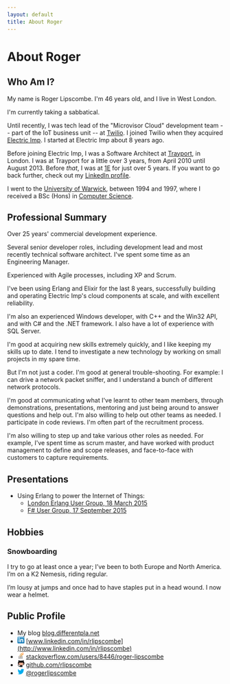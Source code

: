 ```yaml
---
layout: default
title: About Roger
---
```


# About Roger

## Who Am I?

My name is Roger Lipscombe. I'm 46 years old, and I live in West London.

I'm currently taking a sabbatical.

Until recently, I was tech lead of the "Microvisor Cloud" development team -- part of the IoT business unit -- at
[Twilio](https://twilio.com). I joined Twilio when they acquired [Electric Imp](https://electricimp.com). I started at
Electric Imp about 8 years ago.

Before joining Electric Imp, I was a Software Architect at
[Trayport](http://trayport.com), in London. I was at Trayport for a
little over 3 years, from April 2010 until August 2013.  Before *that*,
I was at [1E](http://1e.com) for just over 5 years. If you want to go
back further, check out my [LinkedIn
profile](http://www.linkedin.com/in/rlipscombe).

I went to the [University of Warwick](http://warwick.ac.uk/), between
1994 and 1997, where I received a BSc (Hons) in [Computer
Science](http://www.dcs.warwick.ac.uk/).

## Professional Summary

Over 25 years' commercial development experience.

Several senior developer roles, including development lead and most
recently technical software architect. I've spent some time as an
Engineering Manager.

Experienced with Agile processes, including XP and Scrum.

I've been using Erlang and Elixir for the last 8 years, successfully
building and operating Electric Imp's cloud components at scale, and
with excellent reliability.

I'm also an experienced Windows developer, with C++ and the Win32 API,
and with C# and the .NET framework. I also have a lot of experience with
SQL Server.

I'm good at acquiring new skills extremely quickly, and I like keeping
my skills up to date. I tend to investigate a new technology by working
on small projects in my spare time.

But I'm not just a coder. I'm good at general trouble-shooting. For
example: I can drive a network packet sniffer, and I understand a bunch
of different network protocols.

I'm good at communicating what I've learnt to other team members,
through demonstrations, presentations, mentoring and just being around
to answer questions and help out.  I'm also willing to help out other
teams as needed. I participate in code reviews. I'm often part of the
recruitment process.

I'm also willing to step up and take various other roles as needed. For
example, I've spent time as scrum master, and have worked with product
management to define and scope releases, and face-to-face with customers
to capture requirements.

## Presentations

 - Using Erlang to power the Internet of Things:
   - [London Erlang User Group, 18 March 2015](https://vimeo.com/124606816)
   - [F# User Group, 17 September 2015](https://skillsmatter.com/skillscasts/6586-powering-the-internet-of-things)

## Hobbies

### Snowboarding

I try to go at least once a year; I’ve been to both Europe and North
America. I’m on a K2 Nemesis, riding regular.

I’m lousy at jumps and once had to have staples put in a head wound. I
now wear a helmet.

## Public Profile

* My blog	[blog.differentpla.net](http://blog.differentpla.net)
* ![](images/LinkedIn_Logo16px.png) [www.linkedin.com/in/rlipscombe](http://www.linkedin.com/in/rlipscombe)
* ![](images/so-icon.png) [stackoverflow.com/users/8446/roger-lipscombe](http://stackoverflow.com/users/8446/roger-lipscombe)
* ![](images/github-icon.png) [github.com/rlipscombe](http://github.com/rlipscombe)
* ![](images/twitter-icon.png) [@rogerlipscombe](https://twitter.com/rogerlipscombe)
